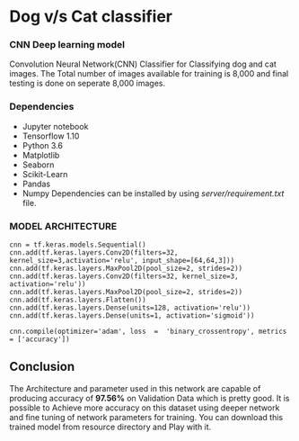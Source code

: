 # Dog v/s Cat classifier
### CNN Deep learning model
Convolution Neural Network(CNN) Classifier for Classifying dog and cat images. The Total number of images available for training is 8,000 and final testing is done on seperate 8,000 images.

### Dependencies

-   Jupyter notebook
-   Tensorflow 1.10
-   Python 3.6
-   Matplotlib
-   Seaborn
-   Scikit-Learn
-   Pandas
-   Numpy
Dependencies can be installed by using *server/requirement.txt* file.

### MODEL ARCHITECTURE

    cnn = tf.keras.models.Sequential()
    cnn.add(tf.keras.layers.Conv2D(filters=32, kernel_size=3,activation='relu', input_shape=[64,64,3]))
    cnn.add(tf.keras.layers.MaxPool2D(pool_size=2, strides=2))
    cnn.add(tf.keras.layers.Conv2D(filters=32, kernel_size=3, activation='relu'))
    cnn.add(tf.keras.layers.MaxPool2D(pool_size=2, strides=2))
    cnn.add(tf.keras.layers.Flatten())
    cnn.add(tf.keras.layers.Dense(units=128, activation='relu'))
    cnn.add(tf.keras.layers.Dense(units=1, activation='sigmoid'))
    
    cnn.compile(optimizer='adam', loss  =  'binary_crossentropy', metrics  = ['accuracy'])
   
## Conclusion

The Architecture and parameter used in this network are capable of producing accuracy of  **97.56%**  on Validation Data which is pretty good. It is possible to Achieve more accuracy on this dataset using deeper network and fine tuning of network parameters for training. You can download this trained model from resource directory and Play with it.
